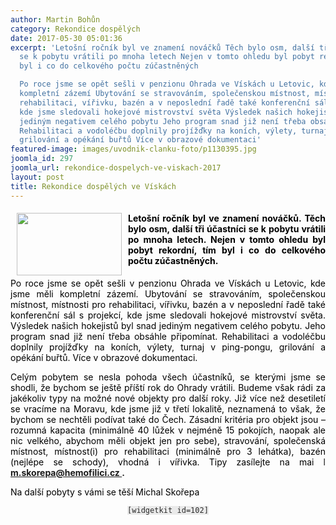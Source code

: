 ```yaml
---
author: Martin Bohůn
category: Rekondice dospělých
date: 2017-05-30 05:01:36
excerpt: 'Letošní ročník byl ve znamení nováčků Těch bylo osm, další tři účastníci
  se k pobytu vrátili po mnoha letech Nejen v tomto ohledu byl pobyt rekordní, tím
  byl i co do celkového počtu zúčastněných

  Po roce jsme se opět sešli v penzionu Ohrada ve Vískách u Letovic, kde jsme měli
  kompletní zázemí Ubytování se stravováním, společenskou místnost, místnosti pro
  rehabilitaci, vířivku, bazén a v neposlední řadě také konferenční sál s projekcí,
  kde jsme sledovali hokejové mistrovství světa Výsledek našich hokejistů byl snad
  jediným negativem celého pobytu Jeho program snad již není třeba obsáhle připomínat
  Rehabilitaci a vodoléčbu doplnily projížďky na koních, výlety, turnaj v ping-pongu,
  grilování a opékání buřtů Více v obrazové dokumentaci'
featured-image: images/uvodnik-clanku-foto/p1130395.jpg
joomla_id: 297
joomla_url: rekondice-dospelych-ve-viskach-2017
layout: post
title: Rekondice dospělých ve Vískách
---
```


<h4 style="text-align: justify;">
 <span style="color: #000000;">
  <img border="0" height="100" src="{{ site.baseurl }}/images/uvodnik-clanku-foto/p1130395.jpg" style="float: left; margin-left: 10px; margin-right: 10px;" width="168"/>
  Letošní ročník byl ve znamení nováčků. Těch bylo osm, další tři účastníci se k pobytu vrátili po mnoha letech. Nejen v tomto ohledu byl pobyt rekordní, tím byl i co do celkového počtu zúčastněných.
 </span>
</h4>
<p style="text-align: justify;">
 <span style="color: #000000;">
  Po roce jsme se opět sešli v penzionu Ohrada ve Vískách u Letovic, kde jsme měli kompletní zázemí. Ubytování se stravováním, společenskou místnost, místnosti pro rehabilitaci, vířivku, bazén a v neposlední řadě také konferenční sál s projekcí, kde jsme sledovali hokejové mistrovství světa. Výsledek našich hokejistů byl snad jediným negativem celého pobytu. Jeho program snad již není třeba obsáhle připomínat. Rehabilitaci a vodoléčbu doplnily projížďky na koních, výlety, turnaj v ping-pongu, grilování a opékání buřtů. Více v obrazové dokumentaci.
 </span>
</p>
<p style="text-align: justify;">
 <span style="color: #000000;">
  Celým pobytem se nesla pohoda všech účastníků, se kterými jsme se shodli, že bychom se ještě příští rok do Ohrady vrátili. Budeme však rádi za jakékoliv typy na možné nové objekty pro další roky. Již více než desetiletí se vracíme na Moravu, kde jsme již v třetí lokalitě, neznamená to však, že bychom se nechtěli podívat také do Čech. Zásadní kritéria pro objekt jsou – rozumná kapacita (minimálně 40 lůžek v nejméně 15 pokojích, naopak ale nic velkého, abychom měli objekt jen pro sebe), stravování, společenská místnost, místnost(i) pro rehabilitaci (minimálně pro 3 lehátka), bazén (nejlépe se schody), vhodná i vířivka. Tipy zasílejte na mai
 </span>
 l
 <strong>
  <a href="mailto:m.skorepa@hemofilici.cz" target="_blank">
   m.skorepa@hemofilici.cz
  </a>
  .
 </strong>
</p>
<p>
 <span style="color: #000000;">
  Na další pobyty s vámi se těší Michal Skořepa
 </span>
</p>
<p style="text-align: center;">
 <span style="color: #000000;">
  <span style="color: #2c2c2c; font-family: monospace; font-size: 12px; font-style: normal; font-variant-ligatures: normal; font-variant-caps: normal; font-weight: normal; letter-spacing: normal; orphans: 2; text-align: left; text-indent: 0px; text-transform: none; white-space: normal; widows: 2; word-spacing: 0px; -webkit-text-stroke-width: 0px; background-color: #eaeaea; text-decoration-style: initial; text-decoration-color: initial; display: inline !important; float: none;">
   [widgetkit id=102]
  </span>
  <br/>
 </span>
</p>
